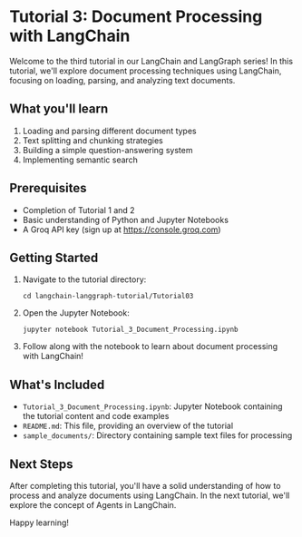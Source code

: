 # Tutorial 3: Document Processing with LangChain

Welcome to the third tutorial in our LangChain and LangGraph series! In this tutorial, we'll explore document processing techniques using LangChain, focusing on loading, parsing, and analyzing text documents.

## What you'll learn

1. Loading and parsing different document types
2. Text splitting and chunking strategies
3. Building a simple question-answering system
4. Implementing semantic search

## Prerequisites

- Completion of Tutorial 1 and 2
- Basic understanding of Python and Jupyter Notebooks
- A Groq API key (sign up at https://console.groq.com)

## Getting Started

1. Navigate to the tutorial directory:
   ```
   cd langchain-langgraph-tutorial/Tutorial03
   ```

2. Open the Jupyter Notebook:
   ```
   jupyter notebook Tutorial_3_Document_Processing.ipynb
   ```

3. Follow along with the notebook to learn about document processing with LangChain!

## What's Included

- `Tutorial_3_Document_Processing.ipynb`: Jupyter Notebook containing the tutorial content and code examples
- `README.md`: This file, providing an overview of the tutorial
- `sample_documents/`: Directory containing sample text files for processing

## Next Steps

After completing this tutorial, you'll have a solid understanding of how to process and analyze documents using LangChain. In the next tutorial, we'll explore the concept of Agents in LangChain.

Happy learning!
